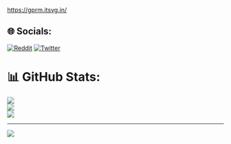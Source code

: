 https://gprm.itsvg.in/



## 🌐 Socials:
[![Reddit](https://img.shields.io/badge/Reddit-%23FF4500.svg?logo=Reddit&logoColor=white)](https://reddit.com/user/robsorn) [![Twitter](https://img.shields.io/badge/Twitter-%231DA1F2.svg?logo=Twitter&logoColor=white)](https://twitter.com/itsROBSEN) 
# 📊 GitHub Stats:
![](https://github-readme-stats.vercel.app/api?username=r0bs0rn&theme=dark&hide_border=true&include_all_commits=false&count_private=false)<br/>
![](https://github-readme-streak-stats.herokuapp.com/?user=r0bs0rn&theme=dark&hide_border=true)<br/>
![](https://github-readme-stats.vercel.app/api/top-langs/?username=r0bs0rn&theme=dark&hide_border=true&include_all_commits=false&count_private=false&layout=compact)

---
[![](https://visitcount.itsvg.in/api?id=r0bs0rn&icon=0&color=0)](https://visitcount.itsvg.in)
